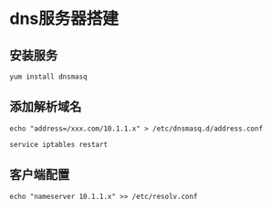 # dns服务器搭建

## 安装服务
```
yum install dnsmasq
```

## 添加解析域名

```
echo "address=/xxx.com/10.1.1.x" > /etc/dnsmasq.d/address.conf

service iptables restart
```

## 客户端配置
```
echo "nameserver 10.1.1.x" >> /etc/resolv.conf
```